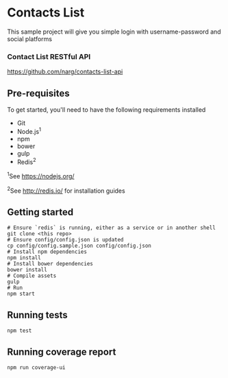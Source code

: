# Contacts List

This sample project will give you simple login with username-password and social platforms

### Contact List RESTful API

https://github.com/narg/contacts-list-api

## Pre-requisites

To get started, you'll need to have the following requirements installed

- Git
- Node.js<sup>1</sup>
- npm
- bower
- gulp
- Redis<sup>2</sup>

<sup>1</sup>See https://nodejs.org/

<sup>2</sup>See http://redis.io/ for installation guides

## Getting started
	
	# Ensure `redis` is running, either as a service or in another shell
	git clone <this repo>
	# Ensure config/config.json is updated
	cp config/config.sample.json config/config.json
	# Install npm dependencies
	npm install
	# Install bower dependencies
	bower install
	# Compile assets
	gulp
	# Run
	npm start

## Running tests

`npm test`

## Running coverage report

`npm run coverage-ui`

